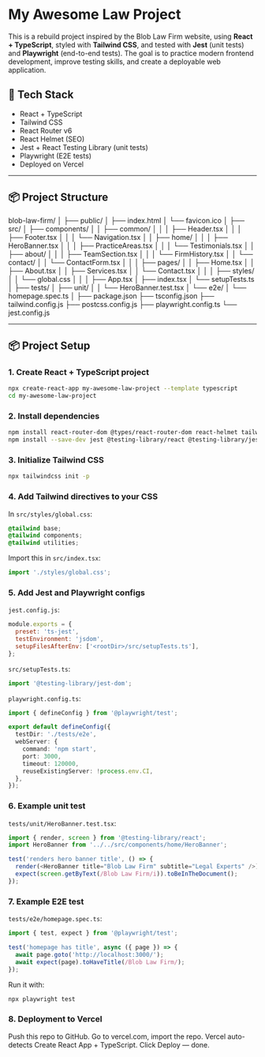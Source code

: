 # My Awesome Law Project

This is a rebuild project inspired by the Blob Law Firm website, using **React + TypeScript**, styled with **Tailwind CSS**, and tested with **Jest** (unit tests) and **Playwright** (end-to-end tests).
The goal is to practice modern frontend development, improve testing skills, and create a deployable web application.

## 🚀 Tech Stack
- React + TypeScript
- Tailwind CSS
- React Router v6
- React Helmet (SEO)
- Jest + React Testing Library (unit tests)
- Playwright (E2E tests)
- Deployed on Vercel

---

## 📦 Project Structure

blob-law-firm/
│
├── public/
│   ├── index.html
│   └── favicon.ico
│
├── src/
│   ├── components/
│   │   ├── common/
│   │   │   ├── Header.tsx
│   │   │   ├── Footer.tsx
│   │   │   └── Navigation.tsx
│   │   ├── home/
│   │   │   ├── HeroBanner.tsx
│   │   │   ├── PracticeAreas.tsx
│   │   │   └── Testimonials.tsx
│   │   ├── about/
│   │   │   ├── TeamSection.tsx
│   │   │   └── FirmHistory.tsx
│   │   └── contact/
│   │       └── ContactForm.tsx
│   │
│   ├── pages/
│   │   ├── Home.tsx
│   │   ├── About.tsx
│   │   ├── Services.tsx
│   │   └── Contact.tsx
│   │
│   ├── styles/
│   │   └── global.css
│   │
│   ├── App.tsx
│   ├── index.tsx
│   └── setupTests.ts
│
├── tests/
│   ├── unit/
│   │   └── HeroBanner.test.tsx
│   └── e2e/
│       └── homepage.spec.ts
│
├── package.json
├── tsconfig.json
├── tailwind.config.js
├── postcss.config.js
├── playwright.config.ts
└── jest.config.js

---

## 📦 Project Setup

### 1. Create React + TypeScript project
```bash
npx create-react-app my-awesome-law-project --template typescript
cd my-awesome-law-project
```

### 2. Install dependencies
```bash
npm install react-router-dom @types/react-router-dom react-helmet tailwindcss postcss autoprefixer
npm install --save-dev jest @testing-library/react @testing-library/jest-dom @testing-library/user-event @types/jest ts-jest playwright @playwright/test
```

### 3. Initialize Tailwind CSS
```bash
npx tailwindcss init -p
```

### 4. Add Tailwind directives to your CSS
In `src/styles/global.css`:
```css
@tailwind base;
@tailwind components;
@tailwind utilities;
```
Import this in `src/index.tsx`:
```ts
import './styles/global.css';
```

### 5. Add Jest and Playwright configs
`jest.config.js`:
```js
module.exports = {
  preset: 'ts-jest',
  testEnvironment: 'jsdom',
  setupFilesAfterEnv: ['<rootDir>/src/setupTests.ts'],
};
```
`src/setupTests.ts`:
```ts
import '@testing-library/jest-dom';
```

`playwright.config.ts`:
```ts
import { defineConfig } from '@playwright/test';

export default defineConfig({
  testDir: './tests/e2e',
  webServer: {
    command: 'npm start',
    port: 3000,
    timeout: 120000,
    reuseExistingServer: !process.env.CI,
  },
});
```

### 6. Example unit test
`tests/unit/HeroBanner.test.tsx`:
```ts
import { render, screen } from '@testing-library/react';
import HeroBanner from '../../src/components/home/HeroBanner';

test('renders hero banner title', () => {
  render(<HeroBanner title="Blob Law Firm" subtitle="Legal Experts" />);
  expect(screen.getByText(/Blob Law Firm/i)).toBeInTheDocument();
});
```

### 7. Example E2E test
`tests/e2e/homepage.spec.ts`:
```ts
import { test, expect } from '@playwright/test';

test('homepage has title', async ({ page }) => {
  await page.goto('http://localhost:3000/');
  await expect(page).toHaveTitle(/Blob Law Firm/);
});
```

Run it with:
```bash
npx playwright test
```

### 8. Deployment to Vercel
Push this repo to GitHub.
Go to vercel.com, import the repo.
Vercel auto-detects Create React App + TypeScript.
Click Deploy — done.
